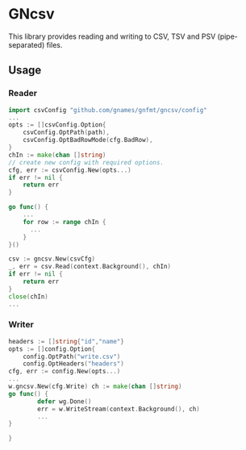 # GNcsv

This library provides reading and writing to CSV, TSV and PSV (pipe-separated)
files.

## Usage

### Reader

```go
import csvConfig "github.com/gnames/gnfmt/gncsv/config"
...
opts := []csvConfig.Option{
    csvConfig.OptPath(path),
    csvConfig.OptBadRowMode(cfg.BadRow),
}
chIn := make(chan []string)
// create new config with required options.
cfg, err := csvConfig.New(opts...)
if err != nil {
    return err
}

go func() {
    ...
    for row := range chIn {
      ...  
    }
}()

csv := gncsv.New(csvCfg)
_, err = csv.Read(context.Background(), chIn)
if err != nil {
    return err
}
close(chIn)
...
```

### Writer

```go
headers := []string{"id","name"}
opts := []config.Option{
    config.OptPath("write.csv")
    config.OptHeaders("headers")
cfg, err := config.New(opts...)
...
w.gncsv.New(cfg.Write) ch := make(chan []string)
go func() {
        defer wg.Done()
        err = w.WriteStream(context.Background(), ch)
        ...
}

}
```

